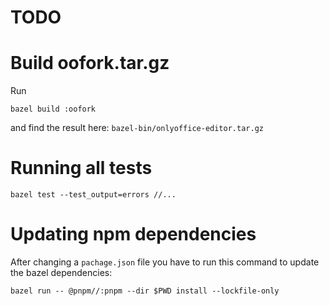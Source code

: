 # TODO

# Build oofork.tar.gz

Run

```
bazel build :oofork
```

and find the result here: `bazel-bin/onlyoffice-editor.tar.gz`

# Running all tests

```
bazel test --test_output=errors //...
```

# Updating npm dependencies
After changing a `pachage.json` file you have to run this command to update the bazel dependencies:

```
bazel run -- @pnpm//:pnpm --dir $PWD install --lockfile-only
```
